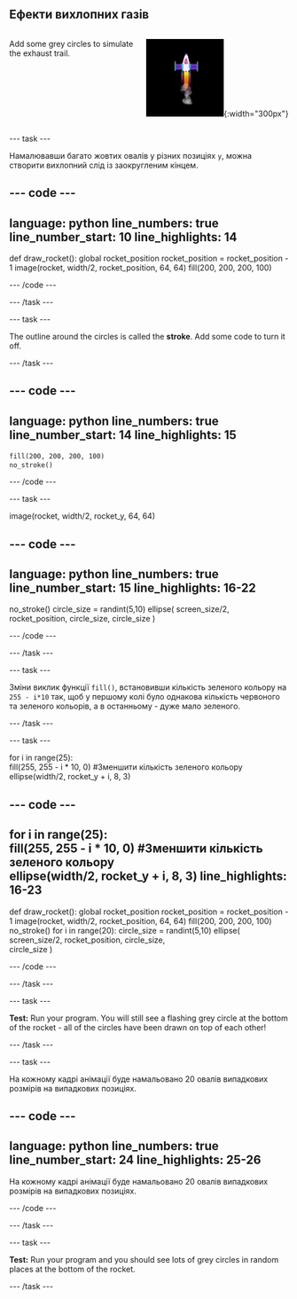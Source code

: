 ## Ефекти вихлопних газів

<div style="display: flex; flex-wrap: wrap">
<div style="flex-basis: 200px; flex-grow: 1; margin-right: 15px;">

Add some grey circles to simulate the exhaust trail. 
</div>
<div>

![Ракета посередині шляху зі слідом вихлопних газів.](images/flying_rocket.gif){:width="300px"}
</div>
</div>

--- task ---

Намалювавши багато жовтих овалів у різних позиціях `y`, можна створити вихлопний слід із заокругленим кінцем.

--- code ---
---
language: python line_numbers: true line_number_start: 10
line_highlights: 14
---

def draw_rocket(): global rocket_position rocket_position = rocket_position - 1 image(rocket, width/2, rocket_position, 64, 64) fill(200, 200, 200, 100)

--- /code ---

--- /task ---


--- task ---

The outline around the circles is called the **stroke**. Add some code to turn it off.


--- /task ---

--- code ---
---
language: python line_numbers: true line_number_start: 14
line_highlights: 15
---

    fill(200, 200, 200, 100) 
    no_stroke()


--- /code ---

--- task ---

image(rocket, width/2, rocket_y, 64, 64)

--- code ---
---
language: python line_numbers: true line_number_start: 15
line_highlights: 16-22
---

no_stroke() circle_size = randint(5,10) ellipse( screen_size/2, rocket_position, circle_size, circle_size )

--- /code ---

--- /task ---

--- task ---

Зміни виклик функції `fill()`, встановивши кількість зеленого кольору на `255 - i*10` так, щоб у першому колі було однакова кількість червоного та зеленого кольорів, а в останньому - дуже мало зеленого.

--- /task ---

--- task ---

for i in range(25):   
fill(255, 255 - i * 10, 0) #Зменшити кількість зеленого кольору    
ellipse(width/2, rocket_y + i, 8, 3)

--- code ---
---
for i in range(25):   
fill(255, 255 - i * 10, 0) #Зменшити кількість зеленого кольору    
ellipse(width/2, rocket_y + i, 8, 3)
line_highlights: 16-23
---

def draw_rocket(): global rocket_position rocket_position = rocket_position - 1 image(rocket, width/2, rocket_position, 64, 64) fill(200, 200, 200, 100) no_stroke() for i in range(20): circle_size = randint(5,10) ellipse( screen_size/2, rocket_position, circle_size,    
circle_size )


--- /code ---

--- /task ---

--- task ---

**Test:** Run your program. You will still see a flashing grey circle at the bottom of the rocket - all of the circles have been drawn on top of each other!

--- /task ---

--- task ---

На кожному кадрі анімації буде намальовано 20 овалів випадкових розмірів на випадкових позиціях.


--- code ---
---
language: python line_numbers: true line_number_start: 24
line_highlights: 25-26
---

На кожному кадрі анімації буде намальовано 20 овалів випадкових розмірів на випадкових позиціях.

--- /code ---

--- /task ---


--- task ---

**Test:** Run your program and you should see lots of grey circles in random places at the bottom of the rocket.

--- /task ---

